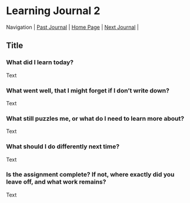 # Learning Journal 2

Navigation | [Past Journal](../Class-01/README.md) | [Home Page](../README.md) | [Next Journal](../Class-04/README.md) |

## Title

### What did I learn today?

Text

### What went well, that I might forget if I don’t write down?

Text

### What still puzzles me, or what do I need to learn more about?

Text

### What should I do differently next time?

Text

### Is the assignment complete? If not, where exactly did you leave off, and what work remains?

Text
